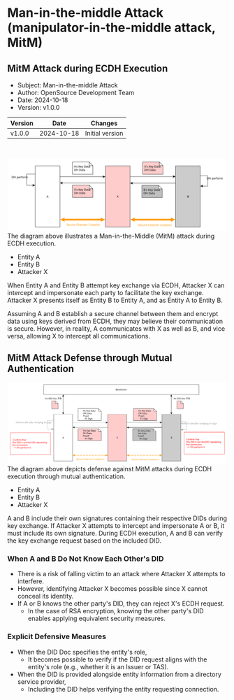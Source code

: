 # Man-in-the-middle Attack (manipulator-in-the-middle attack, MitM)
## MitM Attack during ECDH Execution

- Subject: Man-in-the-middle Attack
- Author: OpenSource Development Team
- Date: 2024-10-18
- Version: v1.0.0

| Version | Date       | Changes         |
| ------- | ---------- | --------------- |
| v1.0.0  | 2024-10-18 | Initial version |

<br>

![](./images/MitM_ecdh_middle_attack.svg)
The diagram above illustrates a Man-in-the-Middle (MitM) attack during ECDH execution.
- Entity A
- Entity B
- Attacker X

When Entity A and Entity B attempt key exchange via ECDH, Attacker X can intercept and impersonate each party to facilitate the key exchange.
Attacker X presents itself as Entity B to Entity A,
and as Entity A to Entity B.

Assuming A and B establish a secure channel between them and encrypt data using keys derived from ECDH,
they may believe their communication is secure. However,
in reality, A communicates with X as well as B, and vice versa, allowing X to intercept all communications.
## MitM Attack Defense through Mutual Authentication
![](./images/MitM_auth_safe_middle_attack.svg)
The diagram above depicts defense against MitM attacks during ECDH execution through mutual authentication.
- Entity A
- Entity B
- Attacker X

A and B include their own signatures containing their respective DIDs during key exchange.
If Attacker X attempts to intercept and impersonate A or B, it must include its own signature.
During ECDH execution, A and B can verify the key exchange request based on the included DID.

### When A and B Do Not Know Each Other's DID
- There is a risk of falling victim to an attack where Attacker X attempts to interfere.
- However, identifying Attacker X becomes possible since X cannot conceal its identity.
- If A or B knows the other party's DID, they can reject X's ECDH request.
    - In the case of RSA encryption, knowing the other party's DID enables applying equivalent security measures.

### Explicit Defensive Measures
- When the DID Doc specifies the entity's role,
    - It becomes possible to verify if the DID request aligns with the entity's role (e.g., whether it is an Issuer or TAS).
- When the DID is provided alongside entity information from a directory service provider,
    - Including the DID helps verifying the entity requesting connection.

